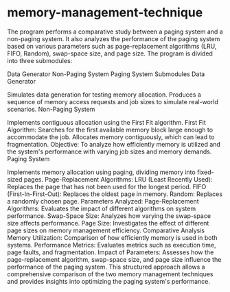 # memory-management-technique
<p> The program performs a comparative study between a paging system and a non-paging system. It also analyzes the performance of the paging system based on various parameters such as page-replacement algorithms (LRU, FIFO, Random), swap-space size, and page size. The program is divided into three submodules:

Data Generator
Non-Paging System
Paging System
Submodules
Data Generator

Simulates data generation for testing memory allocation.
Produces a sequence of memory access requests and job sizes to simulate real-world scenarios.
Non-Paging System

Implements contiguous allocation using the First Fit algorithm.
First Fit Algorithm:
Searches for the first available memory block large enough to accommodate the job.
Allocates memory contiguously, which can lead to fragmentation.
Objective: To analyze how efficiently memory is utilized and the system's performance with varying job sizes and memory demands.
Paging System

Implements memory allocation using paging, dividing memory into fixed-sized pages.
Page-Replacement Algorithms:
LRU (Least Recently Used): Replaces the page that has not been used for the longest period.
FIFO (First-In-First-Out): Replaces the oldest page in memory.
Random: Replaces a randomly chosen page.
Parameters Analyzed:
Page-Replacement Algorithms: Evaluates the impact of different algorithms on system performance.
Swap-Space Size: Analyzes how varying the swap-space size affects performance.
Page Size: Investigates the effect of different page sizes on memory management efficiency.
Comparative Analysis
Memory Utilization: Comparison of how efficiently memory is used in both systems.
Performance Metrics: Evaluates metrics such as execution time, page faults, and fragmentation.
Impact of Parameters: Assesses how the page-replacement algorithm, swap-space size, and page size influence the performance of the paging system.
This structured approach allows a comprehensive comparison of the two memory management techniques and provides insights into optimizing the paging system's performance.





</p>
